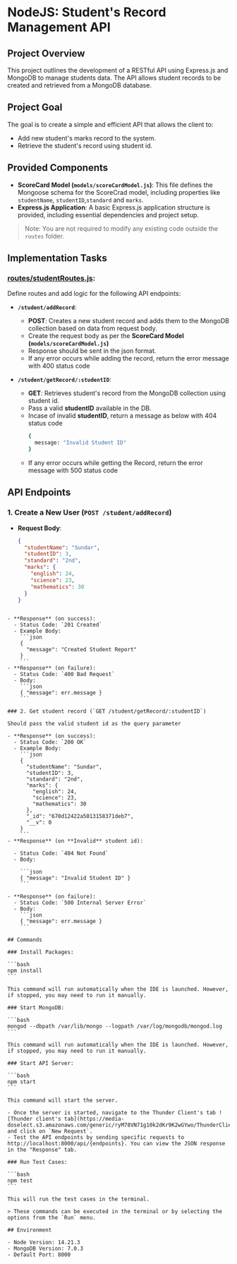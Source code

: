 # NodeJS: Student's Record Management API

## Project Overview

This project outlines the development of a RESTful API using Express.js and MongoDB to manage students data. The API allows student records to be created and retrieved from a MongoDB database.

## Project Goal

The goal is to create a simple and efficient API that allows the client to:

- Add new student's marks record to the system.
- Retrieve the student's record using student id.

## Provided Components

- **ScoreCard Model (`models/scoreCardModel.js`)**: This file defines the Mongoose schema for the ScoreCrad model, including properties like `studentName`, `studentID`,`standard` and `marks`.
- **Express.js Application**: A basic Express.js application structure is provided, including essential dependencies and project setup.

> Note: You are not required to modify any existing code outside the `routes` folder.

## Implementation Tasks

### [routes/studentRoutes.js](routes/studentRoutes.js):

Define routes and add logic for the following API endpoints:

- **`/student/addRecord`**:

  - **POST**: Creates a new student record and adds them to the MongoDB collection based on data from request body.
  - Create the request body as per the **ScoreCard Model (`models/scoreCardModel.js`)**
  - Response should be sent in the json format.
  - If any error occurs while adding the record, return the error message with 400 status code

- **`/student/getRecord/:studentID`**:
  - **GET**: Retrieves student's record from the MongoDB collection using student id.
  - Pass a valid **studentID** available in the DB.
  - Incase of invalid **studentID**, return a message as below with 404 status code
    ```bash
    {
      message: "Invalid Student ID"
    }
    ```
  - If any error occurs while getting the Record, return the error message with 500 status code

## API Endpoints

### 1. Create a New User (`POST /student/addRecord`)

- **Request Body**:
  ```json
  {
    "studentName": "Sundar",
    "studentID": 3,
    "standard": "2nd",
    "marks": {
      "english": 24,
      "science": 23,
      "mathematics": 30
    }
  }
  ```

````

- **Response** (on success):
  - Status Code: `201 Created`
  - Example Body:
    ```json
    {
      "message": "Created Student Report"
    }
    ```
- **Response** (on failure):
  - Status Code: `400 Bad Request`
  - Body:
    ```json
    { "message": err.message }
    ```

### 2. Get student record (`GET /student/getRecord/:studentID`)

Should pass the valid student id as the query parameter

- **Response** (on success):
  - Status Code: `200 OK`
  - Example Body:
    ```json
    {
      "studentName": "Sundar",
      "studentID": 3,
      "standard": "2nd",
      "marks": {
        "english": 24,
        "science": 23,
        "mathematics": 30
      },
      "_id": "670d12422a5013158371deb7",
      "__v": 0
    }
    ```
- **Response** (on **Invalid** student id):

  - Status Code: `404 Not Found`
  - Body:

    ```json
    { "message": "Invalid Student ID" }
    ```

- **Response** (on failure):
  - Status Code: `500 Internal Server Error`
  - Body:
    ```json
    { "message": err.message }
    ```

## Commands

### Install Packages:

```bash
npm install
```

This command will run automatically when the IDE is launched. However, if stopped, you may need to run it manually.

### Start MongoDB:

```bash
mongod --dbpath /var/lib/mongo --logpath /var/log/mongodb/mongod.log
```

This command will run automatically when the IDE is launched. However, if stopped, you may need to run it manually.

### Start API Server:

```bash
npm start
```

This command will start the server.

- Once the server is started, navigate to the Thunder Client's tab ![Thunder client's tab](https://media-doselect.s3.amazonaws.com/generic/ryM78VN71g10k2dKr9K2wGYwo/ThunderClientLogo.png) and click on `New Request`.
- Test the API endpoints by sending specific requests to http://localhost:8000/api/{endpoints}. You can view the JSON response in the "Response" tab.

### Run Test Cases:

```bash
npm test
```

This will run the test cases in the terminal.

> These commands can be executed in the terminal or by selecting the options from the `Run` menu.

## Environment

- Node Version: 14.21.3
- MongoDB Version: 7.0.3
- Default Port: 8000
````
